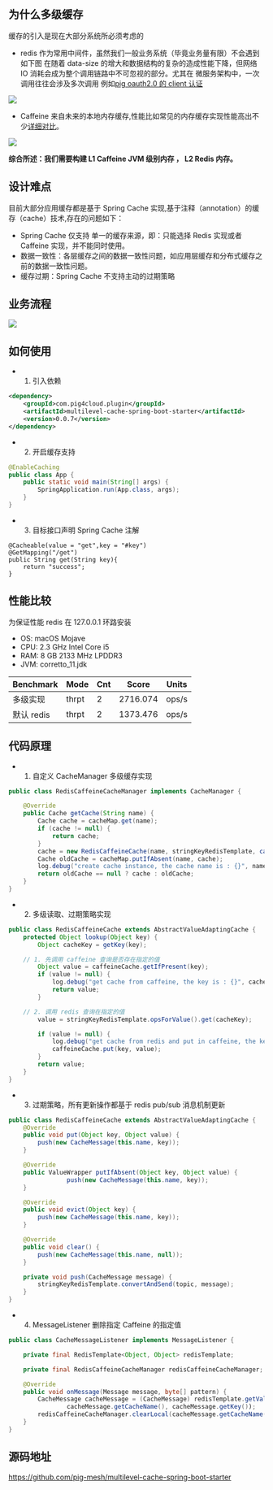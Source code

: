 ## 为什么多级缓存

缓存的引入是现在大部分系统所必须考虑的

- redis 作为常用中间件，虽然我们一般业务系统（毕竟业务量有限）不会遇到如下图 在随着 data-size 的增大和数据结构的复杂的造成性能下降，但网络 IO 消耗会成为整个调用链路中不可忽视的部分。尤其在 微服务架构中，一次调用往往会涉及多次调用 例如[pig oauth2.0 的 client 认证](https://gitee.com/log4j/pig "pig oauth2.0 的 client 认证")

![](https://gitee.com/pig4cloud/oss/raw/master/2020-9-27/1601165312076-image.png)

- Caffeine 来自未来的本地内存缓存,性能比如常见的内存缓存实现性能高出不少[详细对比](https://github.com/ben-manes/caffeine/wiki/Benchmarks "详细对比")。

![](https://gitee.com/pig4cloud/oss/raw/master/2020-9-27/1601165199107-image.png)

**综合所述：我们需要构建 L1 Caffeine JVM 级别内存 ， L2 Redis 内存。**

## 设计难点

目前大部分应用缓存都是基于 Spring Cache 实现,基于注释（annotation）的缓存（cache）技术,存在的问题如下：

- Spring Cache 仅支持 单一的缓存来源，即：只能选择 Redis 实现或者 Caffeine 实现，并不能同时使用。
- 数据一致性：各层缓存之间的数据一致性问题，如应用层缓存和分布式缓存之前的数据一致性问题。
- 缓存过期：Spring Cache 不支持主动的过期策略

## 业务流程

![](https://i.loli.net/2020/09/27/dbMiYhwTBurZK4y.png)

## 如何使用

- 1. 引入依赖

```xml
<dependency>
    <groupId>com.pig4cloud.plugin</groupId>
    <artifactId>multilevel-cache-spring-boot-starter</artifactId>
    <version>0.0.7</version>
</dependency>
```

- 2. 开启缓存支持

```java
@EnableCaching
public class App {
	public static void main(String[] args) {
		SpringApplication.run(App.class, args);
	}
}
```

- 3. 目标接口声明 Spring Cache 注解

```
@Cacheable(value = "get",key = "#key")
@GetMapping("/get")
public String get(String key){
    return "success";
}
```

## 性能比较

为保证性能 redis 在 127.0.0.1 环路安装

- OS: macOS Mojave
- CPU: 2.3 GHz Intel Core i5
- RAM: 8 GB 2133 MHz LPDDR3
- JVM: corretto_11.jdk

| Benchmark  | Mode  | Cnt | Score    | Units |
| ---------- | ----- | --- | -------- | ----- |
| 多级实现   | thrpt | 2   | 2716.074 | ops/s |
| 默认 redis | thrpt | 2   | 1373.476 | ops/s |

## 代码原理

- 1. 自定义 CacheManager 多级缓存实现

```java
public class RedisCaffeineCacheManager implements CacheManager {

	@Override
	public Cache getCache(String name) {
		Cache cache = cacheMap.get(name);
		if (cache != null) {
			return cache;
		}
		cache = new RedisCaffeineCache(name, stringKeyRedisTemplate, caffeineCache(), cacheConfigProperties);
		Cache oldCache = cacheMap.putIfAbsent(name, cache);
		log.debug("create cache instance, the cache name is : {}", name);
		return oldCache == null ? cache : oldCache;
	}
}
```

- 2. 多级读取、过期策略实现

```java
public class RedisCaffeineCache extends AbstractValueAdaptingCache {
	protected Object lookup(Object key) {
		Object cacheKey = getKey(key);

    // 1. 先调用 caffeine 查询是否存在指定的值
		Object value = caffeineCache.getIfPresent(key);
		if (value != null) {
			log.debug("get cache from caffeine, the key is : {}", cacheKey);
			return value;
		}

    // 2. 调用 redis 查询在指定的值
		value = stringKeyRedisTemplate.opsForValue().get(cacheKey);

		if (value != null) {
			log.debug("get cache from redis and put in caffeine, the key is : {}", cacheKey);
			caffeineCache.put(key, value);
		}
		return value;
	}
}
```

- 3. 过期策略，所有更新操作都基于 redis pub/sub 消息机制更新

```java
public class RedisCaffeineCache extends AbstractValueAdaptingCache {
	@Override
	public void put(Object key, Object value) {
		push(new CacheMessage(this.name, key));
	}

	@Override
	public ValueWrapper putIfAbsent(Object key, Object value) {
				push(new CacheMessage(this.name, key));
	}

	@Override
	public void evict(Object key) {
		push(new CacheMessage(this.name, key));
	}

	@Override
	public void clear() {
		push(new CacheMessage(this.name, null));
	}

	private void push(CacheMessage message) {
		stringKeyRedisTemplate.convertAndSend(topic, message);
	}
}
```

- 4. MessageListener 删除指定 Caffeine 的指定值

```java
public class CacheMessageListener implements MessageListener {

	private final RedisTemplate<Object, Object> redisTemplate;

	private final RedisCaffeineCacheManager redisCaffeineCacheManager;

	@Override
	public void onMessage(Message message, byte[] pattern) {
		CacheMessage cacheMessage = (CacheMessage) redisTemplate.getValueSerializer().deserialize(message.getBody());
				cacheMessage.getCacheName(), cacheMessage.getKey());
		redisCaffeineCacheManager.clearLocal(cacheMessage.getCacheName(), cacheMessage.getKey());
	}
}
```

## 源码地址

[https://github.com/pig-mesh/multilevel-cache-spring-boot-starter
](https://github.com/pig-mesh/multilevel-cache-spring-boot-starter)
